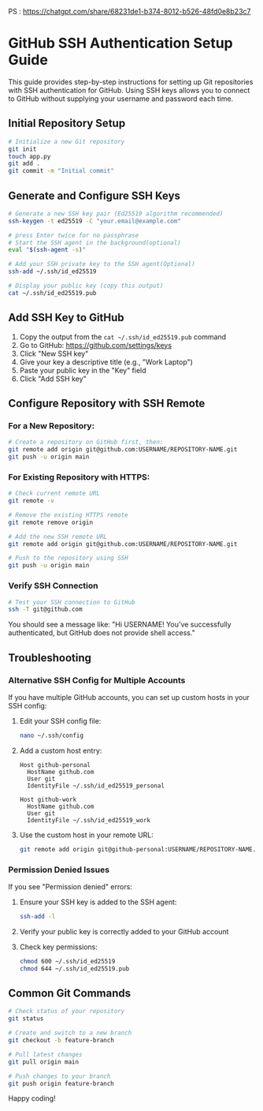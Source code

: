 
PS : https://chatgpt.com/share/68231de1-b374-8012-b526-48fd0e8b23c7

# GitHub SSH Authentication Setup Guide

This guide provides step-by-step instructions for setting up Git repositories with SSH authentication for GitHub. Using SSH keys allows you to connect to GitHub without supplying your username and password each time.

## Initial Repository Setup

```bash
# Initialize a new Git repository
git init
touch app.py
git add .
git commit -m "Initial commit"
```

## Generate and Configure SSH Keys

```bash
# Generate a new SSH key pair (Ed25519 algorithm recommended)
ssh-keygen -t ed25519 -C "your.email@example.com"

# press Enter twice for no passphrase
# Start the SSH agent in the background(optional)
eval "$(ssh-agent -s)"

# Add your SSH private key to the SSH agent(Optional)
ssh-add ~/.ssh/id_ed25519

# Display your public key (copy this output)
cat ~/.ssh/id_ed25519.pub
```

## Add SSH Key to GitHub

1. Copy the output from the `cat ~/.ssh/id_ed25519.pub` command
2. Go to GitHub: https://github.com/settings/keys
3. Click "New SSH key"
4. Give your key a descriptive title (e.g., "Work Laptop")
5. Paste your public key in the "Key" field
6. Click "Add SSH key"

## Configure Repository with SSH Remote

### For a New Repository:

```bash
# Create a repository on GitHub first, then:
git remote add origin git@github.com:USERNAME/REPOSITORY-NAME.git
git push -u origin main
```

### For Existing Repository with HTTPS:

```bash
# Check current remote URL
git remote -v

# Remove the existing HTTPS remote
git remote remove origin

# Add the new SSH remote URL
git remote add origin git@github.com:USERNAME/REPOSITORY-NAME.git

# Push to the repository using SSH
git push -u origin main
```

### Verify SSH Connection

```bash
# Test your SSH connection to GitHub
ssh -T git@github.com
```

You should see a message like: "Hi USERNAME! You've successfully authenticated, but GitHub does not provide shell access."

## Troubleshooting

### Alternative SSH Config for Multiple Accounts

If you have multiple GitHub accounts, you can set up custom hosts in your SSH config:

1. Edit your SSH config file:
   ```bash
   nano ~/.ssh/config
   ```

2. Add a custom host entry:
   ```
   Host github-personal
     HostName github.com
     User git
     IdentityFile ~/.ssh/id_ed25519_personal
   
   Host github-work
     HostName github.com
     User git
     IdentityFile ~/.ssh/id_ed25519_work
   ```

3. Use the custom host in your remote URL:
   ```bash
   git remote add origin git@github-personal:USERNAME/REPOSITORY-NAME.git
   ```

### Permission Denied Issues

If you see "Permission denied" errors:

1. Ensure your SSH key is added to the SSH agent:
   ```bash
   ssh-add -l
   ```

2. Verify your public key is correctly added to your GitHub account

3. Check key permissions:
   ```bash
   chmod 600 ~/.ssh/id_ed25519
   chmod 644 ~/.ssh/id_ed25519.pub
   ```

## Common Git Commands

```bash
# Check status of your repository
git status

# Create and switch to a new branch
git checkout -b feature-branch

# Pull latest changes
git pull origin main

# Push changes to your branch
git push origin feature-branch
```

Happy coding!